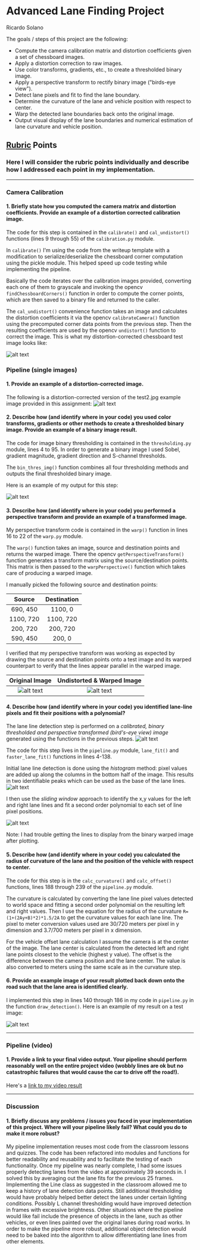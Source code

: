 # **Advanced Lane Finding Project**
Ricardo Solano

The goals / steps of this project are the following:

* Compute the camera calibration matrix and distortion coefficients given a set of chessboard images.
* Apply a distortion correction to raw images.
* Use color transforms, gradients, etc., to create a thresholded binary image.
* Apply a perspective transform to rectify binary image ("birds-eye view").
* Detect lane pixels and fit to find the lane boundary.
* Determine the curvature of the lane and vehicle position with respect to center.
* Warp the detected lane boundaries back onto the original image.
* Output visual display of the lane boundaries and numerical estimation of lane curvature and vehicle position.

[//]: # (Image References)

[image1]: ./output_images/undistort_output.jpg "Undistorted"
[image2]: ./output_images/undistort_test2.jpg "Road Transformed"
[image3]: ./output_images/binary_output.jpg "Binary Example"
[image4]: ./output_images/straight_lines_source.jpg "Warp Example"
[image5]: ./output_images/straight_lines_destination.jpg "Warp Example"
[image6]: ./output_images/color_fit.png "Fit Visual"
[image7]: ./output_images/histogram.png "Histogram"
[image8]: ./output_images/example_output.jpg "Output"
[image9]: ./output_images/thres_warped_output.png "Thresholded and Perspective Transformed"

## [Rubric](https://review.udacity.com/#!/rubrics/571/view) Points

### Here I will consider the rubric points individually and describe how I addressed each point in my implementation.  

---

### Camera Calibration

#### 1. Briefly state how you computed the camera matrix and distortion coefficients. Provide an example of a distortion corrected calibration image.

The code for this step is contained in the `calibrate()` and `cal_undistort()` functions (lines 9 through 55) of the `calibration.py` module.  

In `calibrate()` I'm using the code from the writeup template with a modification to serialize/deserialize the chessboard corner computation using the pickle module. This helped speed up code testing while implementing the pipeline.

Basically the code iterates over the calibration images provided, converting each one of them to grayscale and invoking the opencv `findChessboardCorners()` function in order to compute the corner points, which are then saved to a binary file and returned to the caller.

The `cal_undistort()` convenience function takes an image and calculates the distortion coefficients it via the opencv `calibrateCamera()` function using the precomputed corner data points from the previous step. Then the resulting coefficients are used by the opencv `undistort()` function to correct the image. This is what my distortion-corrected chessboard test image looks like:

![alt text][image1]

### Pipeline (single images)

#### 1. Provide an example of a distortion-corrected image.

The following is a distortion-corrected version of the test2.jpg example image provided in this assignment:
![alt text][image2]

#### 2. Describe how (and identify where in your code) you used color transforms, gradients or other methods to create a thresholded binary image.  Provide an example of a binary image result.

The code for image binary thresholding is contained in the `thresholding.py` module, lines 4 to 95. In order to generate a binary image I used Sobel, gradient magnitude, gradient direction and S-channel thresholds.

The `bin_thres_img()` function combines all four thresholding methods and outputs the final thresholded binary image.

Here is an example of my output for this step:

![alt text][image3]

#### 3. Describe how (and identify where in your code) you performed a perspective transform and provide an example of a transformed image.

My perspective transform code is contained in the `warp()` function in lines 16 to 22 of the `warp.py` module.

The `warp()` function takes an image, source and destination points and returns the warped image. There the opencv `getPerspectiveTransform()` function generates a transform matrix using the source/destination points. This matrix is then passed to the `warpPerspective()` function which takes care of producing a warped image. 

I manually picked the following source and destination points:

| Source        | Destination   | 
|:-------------:|:-------------:| 
| 690, 450      | 1100, 0       | 
| 1100, 720     | 1100, 720     |
| 200, 720      | 200, 720      |
| 590, 450      | 200, 0        |

I verified that my perspective transform was working as expected by drawing the source and destination points onto a test image and its warped counterpart to verify that the lines appear parallel in the warped image.

Original Image             |  Undistorted & Warped Image
:-------------------------:|:-------------------------:
![alt text][image4]        | ![alt text][image5]

#### 4. Describe how (and identify where in your code) you identified lane-line pixels and fit their positions with a polynomial?

The lane line detection step is performed on a *calibrated, binary thresholded and perspective transformed (bird's-eye view) image* generated using the functions in the previous steps.
![alt text][image9]

The code for this step lives in the `pipeline.py` module, `lane_fit()` and `faster_lane_fit()` functions in lines 4-138.

Initial lane line detection is done using the *histogram* method: pixel values are added up along the columns in the bottom half of the image. This results in two identifiable peaks which can be used as the base of the lane lines.
![alt text][image7]

I then use the *sliding window* approach to identify the x,y values for the left and right lane lines and fit a second order polynomial to each set of line pixel positions.

![alt text][image6]

Note: I had trouble getting the lines to display from the binary warped image after plotting.


#### 5. Describe how (and identify where in your code) you calculated the radius of curvature of the lane and the position of the vehicle with respect to center.

The code for this step is in the `calc_curvature()` and `calc_offset()` functions, lines 188 through 239 of the `pipeline.py` module.

The curvature is calculated by converting the lane line pixel values detected to world space and fitting a second order polynomial on the resulting left and right values. Then I use the equation for the radius of the curvature `R=(1+(2Ay+B)*2)*1.5/2A` to get the curvature values for each lane line. The pixel to meter conversion values used are 30/720 meters per pixel in y dimension and 3.7/700 meters per pixel in x dimension.

For the vehicle offset lane calculation I assume the camera is at the center of the image. The lane center is calculated from the detected left and right lane points closest to the vehicle (highest y value). The offset is the difference between the camera position and the lane center. The value is also converted to meters using the same scale as in the curvature step.

#### 6. Provide an example image of your result plotted back down onto the road such that the lane area is identified clearly.

I implemented this step in lines 140 through 186 in my code in `pipeline.py` in the function `draw_detection()`.  Here is an example of my result on a test image:

![alt text][image8]

---

### Pipeline (video)

#### 1. Provide a link to your final video output.  Your pipeline should perform reasonably well on the entire project video (wobbly lines are ok but no catastrophic failures that would cause the car to drive off the road!).

Here's a [link to my video result](./project_video_out.mp4)

---

### Discussion

#### 1. Briefly discuss any problems / issues you faced in your implementation of this project.  Where will your pipeline likely fail?  What could you do to make it more robust?

My pipeline implementation reuses most code from the classroom lessons and quizzes. The code has been refactored into modules and functions for better readability and reusability and to facilitate the testing of each functionality. Once my pipeline was nearly complete, I had some issues properly detecting lanes from the video at approximately 39 seconds in. I solved this by averaging out the lane fits for the previous 25 frames. Implementing the Line class as suggested in the classroom allowed me to keep a history of lane detection data points. Still additional thresholding would have probably helped better detect the lanes under certain lighting conditions. Possibly L channel thresholding would have improved detection in frames with excessive brightness. Other situations where the pipeline would like fail include the presence of objects in the lane, such as other vehicles, or even lines painted over the original lanes during road works. In order to make the pipeline more robust, additional object detection would need to be baked into the algorithm to allow differentiating lane lines from other elements.
